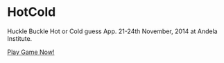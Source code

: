 HotCold
=======

Huckle Buckle Hot or Cold guess App. 21-24th November, 2014 at Andela Institute.

<a href="http://andela-fadebayo.github.io/HotCold/">Play Game Now!</a>
